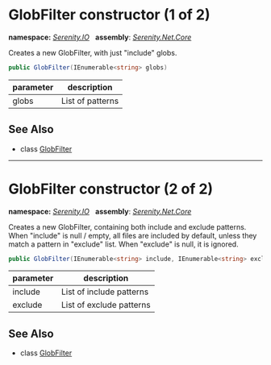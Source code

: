 # GlobFilter constructor (1 of 2)
**namespace:** *[Serenity.IO](../../README.md#serenity.io-namespace)*   **assembly**: *[Serenity.Net.Core](../../README.md)*

Creates a new GlobFilter, with just "include" globs.

```csharp
public GlobFilter(IEnumerable<string> globs)
```

| parameter | description |
| --- | --- |
| globs | List of patterns |

## See Also

* class [GlobFilter](../GlobFilter.md)

---

# GlobFilter constructor (2 of 2)
**namespace:** *[Serenity.IO](../../README.md#serenity.io-namespace)*   **assembly**: *[Serenity.Net.Core](../../README.md)*

Creates a new GlobFilter, containing both include and exclude patterns. When "include" is null / empty, all files are included by default, unless they match a pattern in "exclude" list. When "exclude" is null, it is ignored.

```csharp
public GlobFilter(IEnumerable<string> include, IEnumerable<string> exclude)
```

| parameter | description |
| --- | --- |
| include | List of include patterns |
| exclude | List of exclude patterns |

## See Also

* class [GlobFilter](../GlobFilter.md)